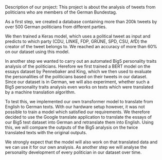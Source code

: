 Description of our project:
This project is about the analysis of tweets from politicians who are members of the German Bundestag.

As a first step, we created a database containing more than 200k tweets by over 500 German politicians from different parties.

We then trained a Keras model, which uses a political tweet as input and predicts to which party (CDU, LINKE, FDP, GRÜNE, SPD, CSU, AfD) the creator of the tweet belongs to. We reached an accuracy of more than 60% on our dataset using this model.

In another step we wanted to carry out an automated Big5 personality traits analysis of the politicians. Herefore we first trained a BERT model on the essays dataset by Pennebaker and King, which we then used to evaluate the personalities of the politicians based on their tweets in our dataset.
Since our dataset is in German, we will also experiment, whether such a Big5 personality traits analysis even works on texts which were translated by a machine translation algorithm. 

To test this, we implemented our own transformer model to translate from English to German texts. With our hardware setup however, it was not possible to train a model which satisfied our requirements.
We therefore decided to use the Google translate application to translate the essays of our Big5 test dataset into German and retranslate them into English. Using this, we will compare the outputs of the Big5 analysis on the twice translated texts with the original outputs.

We strongly expect that the model will also work on that translated data and we can use it for our own analysis.
As another step we will analyse the personality development of every politician in our dataset over time.
